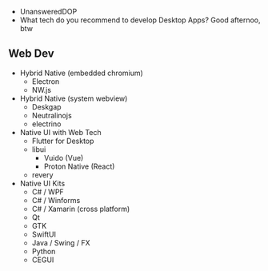 * UnansweredDOP
* What tech do you recommend to develop Desktop Apps? Good afternoo, btw

Web Dev
---
* Hybrid Native (embedded chromium)
  * Electron
  * NW.js
* Hybrid Native (system webview)
  * Deskgap
  * Neutralinojs 
  * electrino
* Native UI with Web Tech
  * Flutter for Desktop
  * libui
    * Vuido (Vue)
    * Proton Native (React)
  * revery
* Native UI Kits
  * C# / WPF
  * C# / Winforms
  * C# / Xamarin (cross platform)
  * Qt
  * GTK
  * SwiftUI
  * Java / Swing / FX
  * Python
  * CEGUI
